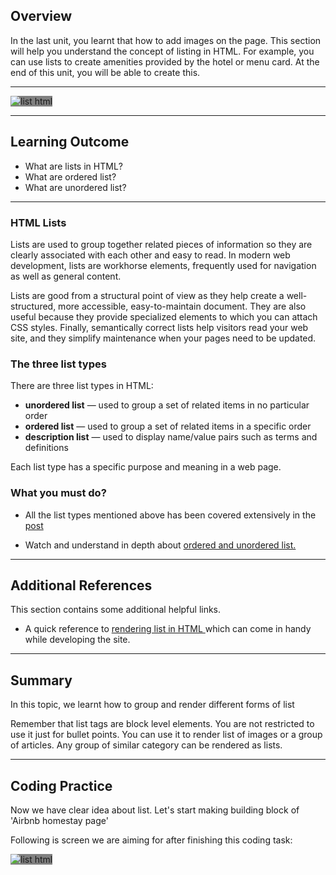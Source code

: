 ## Overview

In the last unit, you learnt that how to add images on the page. This section will help you understand the concept of listing in HTML. For example, you can use lists to create amenities provided by the hotel or menu card. At the end of this unit, you will be able to create this.

---

<span style='background :grey' >![list html](https://raw.githubusercontent.com/greyatom-school/the-minerva-project/master/FEWD/sprint_1/1.Basics_of_HTML/images/list_html.png)</span>

---

## Learning Outcome

- What are lists in HTML?
- What are ordered list?
- What are unordered list?

---

### HTML Lists

Lists are used to group together related pieces of information so they are clearly associated with each other and easy to read. In modern web development, lists are workhorse elements, frequently used for navigation as well as general content.

Lists are good from a structural point of view as they help create a well-structured, more accessible, easy-to-maintain document. They are also useful because they provide specialized elements to which you can attach CSS styles. Finally, semantically correct lists help visitors read your web site, and they simplify maintenance when your pages need to be updated.

### The three list types

There are three list types in HTML:

- **unordered list** — used to group a set of related items in no particular order
- **ordered list** — used to group a set of related items in a specific order
- **description list** — used to display name/value pairs such as terms and definitions

Each list type has a specific purpose and meaning in a web page.

### What you must do?

- All the list types mentioned above has been covered extensively in the [post](https://www.geeksforgeeks.org/html-lists/)

- Watch and understand in depth about [ordered and unordered list.](https://www.youtube.com/watch?v=09oErCBjVns&list=PLr6-GrHUlVf_ZNmuQSXdS197Oyr1L9sPB&index=4)

---

## Additional References

This section contains some additional helpful links.

- A quick reference to [rendering list in HTML ](https://www.w3schools.com/html/html_lists.asp) which can come in handy while developing the site.

---

## Summary

In this topic, we learnt how to group and render different forms of list

Remember that list tags are block level elements. You are not restricted to use it just for bullet points. You can use it to render list of images or a group of articles. Any group of similar category can be rendered as lists.

---

## Coding Practice

Now we have clear idea about list. Let's start making building block of 'Airbnb homestay page'

Following is screen we are aiming for after finishing this coding task:

<span style='background :grey' >![list html](https://raw.githubusercontent.com/greyatom-school/the-minerva-project/master/FEWD/sprint_1/1.Basics_of_HTML/images/list_html.png)</span>
